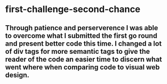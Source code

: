 # first-challenge-second-chance

## Through patience and perserverence I was able to overcome what I submitted the first go round and present better code this time.  I changed a lot of div tags for more semantic tags to give the reader of the code an easier time to discern what went where when comparing code to visual web design.